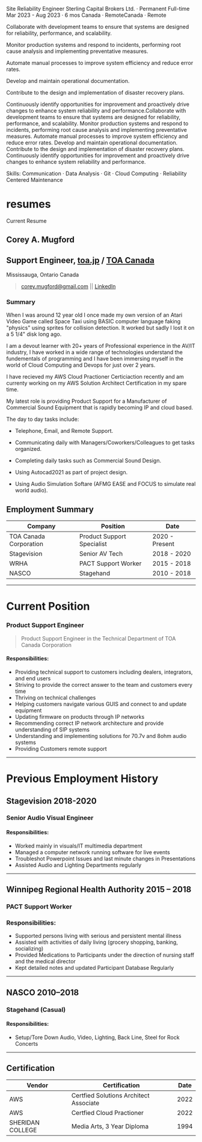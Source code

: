 
Site Reliability Engineer
Sterling Capital Brokers Ltd. · Permanent Full-time
Mar 2023 - Aug 2023 · 6 mos
Canada · RemoteCanada · Remote

Collaborate with development teams to ensure that systems are designed for reliability, performance, and scalability. 

Monitor production systems and respond to incidents, performing root cause analysis and implementing preventative measures. 

Automate manual processes to improve system efficiency and reduce error rates. 

Develop and maintain operational documentation. 

Contribute to the design and implementation of disaster recovery plans. 

Continuously identify opportunities for improvement and proactively drive changes to enhance system reliability and performance.Collaborate with development teams to ensure that systems are designed for reliability, performance, and scalability. Monitor production systems and respond to incidents, performing root cause analysis and implementing preventative measures. Automate manual processes to improve system efficiency and reduce error rates. Develop and maintain operational documentation. Contribute to the design and implementation of disaster recovery plans. Continuously identify opportunities for improvement and proactively drive changes to enhance system reliability and performance.

Skills: Communication · Data Analysis · Git · Cloud Computing · Reliability Centered Maintenance


# resumes
Current Resume
## Corey A. Mugford 
## Support Engineer, [toa.jp](https://www.toa.jp) / [TOA Canada](https://www.toacanada.com)
Mississauga, Ontario Canada

> corey.mugford@gmail.com || [LinkedIn](https://www.linkedin.com/in/coreyallanmugford/corey.mugford@gmail.com "LinkedIn")

### Summary

When I was around 12 year old I once made my own version of an Atari Video Game called Space Taxi using BASIC computer language faking "physics" using sprites for collision detection. It worked but sadly I lost it on a 5 1/4" disk long ago.

I am a devout learner with 20+ years of Professional experience in the AV/IT industry, I have worked in a wide range of technologies understand the fundementals of programming and I have been immersing myself in the world of Cloud Computing and Devops for just over 2 years.

I have recieved my AWS Cloud Practioner Certiciaction recently and am currenty working on my AWS Solution Architect Certification in my spare time. 

My latest role is providing Product Support for a Manufacturer of Commercial Sound Equipment that is rapidly becoming IP and cloud based.

The day to day tasks include:

* Telephone, Email, and Remote Support.

* Communicating daily with Managers/Coworkers/Colleagues to get tasks organized.

* Completing daily tasks such as Commercial Sound Design.

* Using Autocad2021 as part of project design.

* Using Audio Simulation Softare (AFMG EASE and FOCUS to simulate real world audio).

## Employment Summary
| Company   | Position | Date |   
| ----------- | ----------- |----------- | 
| TOA Canada Corporation | Product Support Specialist| 2020 - Present |
| Stagevision | Senior AV Tech  | 2018 - 2020
| WRHA | PACT Support Worker | 2015 - 2018
| NASCO | Stagehand | 2010 - 2018

---
# Current Position

### Product Support Engineer
> Product Support Engineer in the Technical Department of TOA Canada Corporation

#### Responsibilities: 
* Providing technical support to customers including dealers, integrators, and end users
* Striving to provide the correct answer to the team and customers every time
* Thriving on technical challenges
* Helping customers navigate various GUIS and connect to and update equipment
* Updating firmware on products through IP networks
* Recommending correct IP network architecture and provide understanding of SIP systems
* Understanding and implementing solutions for 70.7v and 8ohm audio systems
* Providing Customers remote support
---

# Previous Employment History
## Stagevision						       2018-2020
### Senior Audio Visual Engineer
#### Responsibilities: 
+ Worked mainly in visuals/IT multimedia department
+ Managed a computer network running software for live events
+ Troubleshot Powerpoint Issues and last minute changes in Presentations
+ Assisted Audio and Lighting Departments regularly
---
## Winnipeg Regional Health Authority			       2015 – 2018
### PACT Support Worker
### Responsibilities: 

* Supported persons living with serious and persistent mental illness
* Assisted with activities of daily living (grocery shopping, banking, socializing)
* Provided Medications to Participants under the direction of nursing staff and the medical director
* Kept detailed notes and updated Participant Database Regularly
---

## NASCO							     2010–2018
### Stagehand (Casual)

#### Responsibilities: 
+ Setup/Tore Down Audio, Video, Lighting, Back Line, Steel for Rock Concerts

---

## Certification
| Vendor    | Certification | Date |   
| ----------- | ----------- |----------- 
| AWS | Certfied Solutions Architect Associate | 2022
| AWS | Certfied Cloud Practioner | 2022
| SHERIDAN COLLEGE | Media Arts, 3 Year Diploma | 1994  

